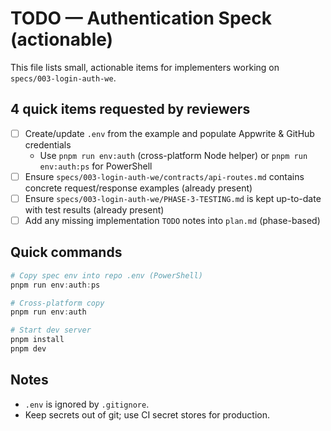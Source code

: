 # TODO — Authentication Speck (actionable)

This file lists small, actionable items for implementers working on `specs/003-login-auth-we`.

## 4 quick items requested by reviewers

- [ ] Create/update `.env` from the example and populate Appwrite & GitHub credentials
  - Use `pnpm run env:auth` (cross-platform Node helper) or `pnpm run env:auth:ps` for PowerShell
- [ ] Ensure `specs/003-login-auth-we/contracts/api-routes.md` contains concrete request/response examples (already present)
- [ ] Ensure `specs/003-login-auth-we/PHASE-3-TESTING.md` is kept up-to-date with test results (already present)
- [ ] Add any missing implementation `TODO` notes into `plan.md` (phase-based)

## Quick commands

```powershell
# Copy spec env into repo .env (PowerShell)
pnpm run env:auth:ps

# Cross-platform copy
pnpm run env:auth

# Start dev server
pnpm install
pnpm dev
```

## Notes

- `.env` is ignored by `.gitignore`.
- Keep secrets out of git; use CI secret stores for production.
